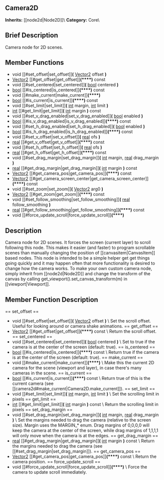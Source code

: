 ##  Camera2D  
**Inherits:** [[node2d|Node2D]]\\
**Category:** Core\\
##  Brief Description  
Camera node for 2D scenes.
##  Member Functions 
  * void [[#set_offset|set_offset]]**(** [Vector2](class_vector2) offset **)**
  * [Vector2](class_vector2) [[#get_offset|get_offset]]**(****)** const
  * void [[#set_centered|set_centered]]**(** [bool](class_bool) centered **)**
  * [bool](class_bool) [[#is_centered|is_centered]]**(****)** const
  * void [[#make_current|make_current]]**(****)**
  * [bool](class_bool) [[#is_current|is_current]]**(****)** const
  * void [[#set_limit|set_limit]]**(** [int](class_int) margin, [int](class_int) limit **)**
  * [int](class_int) [[#get_limit|get_limit]]**(** [int](class_int) margin **)** const
  * void [[#set_v_drag_enabled|set_v_drag_enabled]]**(** [bool](class_bool) enabled **)**
  * [bool](class_bool) [[#is_v_drag_enabled|is_v_drag_enabled]]**(****)** const
  * void [[#set_h_drag_enabled|set_h_drag_enabled]]**(** [bool](class_bool) enabled **)**
  * [bool](class_bool) [[#is_h_drag_enabled|is_h_drag_enabled]]**(****)** const
  * void [[#set_v_offset|set_v_offset]]**(** [real](class_real) ofs **)**
  * [real](class_real) [[#get_v_offset|get_v_offset]]**(****)** const
  * void [[#set_h_offset|set_h_offset]]**(** [real](class_real) ofs **)**
  * [real](class_real) [[#get_h_offset|get_h_offset]]**(****)** const
  * void [[#set_drag_margin|set_drag_margin]]**(** [int](class_int) margin, [real](class_real) drag_margin **)**
  * [real](class_real) [[#get_drag_margin|get_drag_margin]]**(** [int](class_int) margin **)** const
  * [Vector2](class_vector2) [[#get_camera_pos|get_camera_pos]]**(****)** const
  * [Vector2](class_vector2) [[#get_camera_screen_center|get_camera_screen_center]]**(****)** const
  * void [[#set_zoom|set_zoom]]**(** [Vector2](class_vector2) arg0 **)**
  * [Vector2](class_vector2) [[#get_zoom|get_zoom]]**(****)** const
  * void [[#set_follow_smoothing|set_follow_smoothing]]**(** [real](class_real) follow_smoothing **)**
  * [real](class_real) [[#get_follow_smoothing|get_follow_smoothing]]**(****)** const
  * void [[#force_update_scroll|force_update_scroll]]**(****)**
##  Description  
Camera node for 2D scenes. It forces the screen (current layer) to scroll following this node. This makes it easier (and faster) to program scrollable scenes than manually changing the position of [[canvasitem|CanvasItem]] based nodes.
	This node is intended to be a simple helper get get things going quickly
	and it may happen often that more functionality is desired to change
	how the camera works. To make your own custom camera node, simply
	inherit from [[node2d|Node2D]] and change the transform of the canvas by
	calling get_viewport().set_canvas_transform(m) in [[viewport|Viewport]].
##  Member Function Description  
==  set_offset  ==
  * void [[#set_offset|set_offset]]**(** [Vector2](class_vector2) offset **)**
\\
Set the scroll offset. Useful for looking around or
			camera shake animations.
==  get_offset  ==
  * [Vector2](class_vector2) [[#get_offset|get_offset]]**(****)** const
\\
Return the scroll offset.
==  set_centered  ==
  * void [[#set_centered|set_centered]]**(** [bool](class_bool) centered **)**
\\
Set to true if the camera is at the center of the screen (default: true).
==  is_centered  ==
  * [bool](class_bool) [[#is_centered|is_centered]]**(****)** const
\\
Return true if the camera is at the center of the screen (default: true).
==  make_current  ==
  * void [[#make_current|make_current]]**(****)**
\\
Make this the current 2D camera for the scene (viewport and layer), in case there's many cameras in the scene.
==  is_current  ==
  * [bool](class_bool) [[#is_current|is_current]]**(****)** const
\\
Return true of this is the current camera (see [[camera2d#make_current|Camera2D.make_current]]).
==  set_limit  ==
  * void [[#set_limit|set_limit]]**(** [int](class_int) margin, [int](class_int) limit **)**
\\
Set the scrolling limit in pixels
==  get_limit  ==
  * [int](class_int) [[#get_limit|get_limit]]**(** [int](class_int) margin **)** const
\\
Return the scrolling limit in pixels
==  set_drag_margin  ==
  * void [[#set_drag_margin|set_drag_margin]]**(** [int](class_int) margin, [real](class_real) drag_margin **)**
\\
Set the margins needed to drag the camera (relative to the screen size). Margin uses the MARGIN_* enum.  Drag margins of 0,0,0,0 will keep the camera at the center of the screen, while drag margins of 1,1,1,1 will only move when the camera is at the edges.
==  get_drag_margin  ==
  * [real](class_real) [[#get_drag_margin|get_drag_margin]]**(** [int](class_int) margin **)** const
\\
Return the margins needed to drag the camera (see [[#set_drag_margin|set_drag_margin]]).
==  get_camera_pos  ==
  * [Vector2](class_vector2) [[#get_camera_pos|get_camera_pos]]**(****)** const
\\
Return the camera position.
==  force_update_scroll  ==
  * void [[#force_update_scroll|force_update_scroll]]**(****)**
\\
Force the camera to update scroll immediately.
